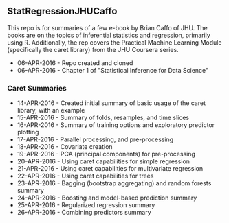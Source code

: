 ## StatRegressionJHUCaffo  
This repo is for summaries of a few e-book by Brian Caffo of JHU.  The books are on the topics of inferential statistics and regression, primarily using R.  Additionally, the rep covers the Practical Machine Learning Module (specifically the caret library) from the JHU Coursera series.  
  
* 06-APR-2016 - Repo created and cloned  
* 06-APR-2016 - Chapter 1 of "Statistical Inference for Data Science"  
  
### Caret Summaries  
* 14-APR-2016 - Created initial summary of basic usage of the caret library, with an example  
* 15-APR-2016 - Summary of folds, resamples, and time slices  
* 16-APR-2016 - Summary of training options and exploratory predictor plotting  
* 17-APR-2016 - Parallel processing, and pre-processing    
* 18-APR-2016 - Covariate creation  
* 19-APR-2016 - PCA (principal components) for pre-processing  
* 20-APR-2016 - Using caret capabilities for simple regression    
* 21-APR-2016 - Using caret capabilities for multivariate regression    
* 22-APR-2016 - Using caret capabilities for trees    
* 23-APR-2016 - Bagging (bootstrap aggregating) and random forests summary    
* 24-APR-2016 - Boosting and model-based prediction summary    
* 25-APR-2016 - Regularized regression summary    
* 26-APR-2016 - Combining predictors summary    
  

